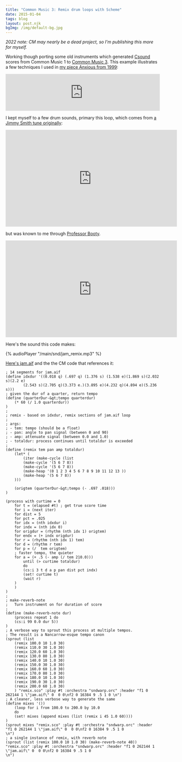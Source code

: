 ```yaml
---
title: "Common Music 3: Remix drum loops with Scheme"
date: 2015-01-04
tags: blog
layout: post.njk
bgImg: /img/default-bg.jpg
---
```


*2022 note: CM may nearly be a dead project, so I'm publishing this more for myself.*


Working though porting some old instruments which generated [Csound](http://www.csounds.com/) scores from Common Music 1 to [Common Music 3](http://commonmusic.sourceforge.net/). 
This example illustrates a few techniques I used in [my piece Anxious from 1999](https://listenfastermusic.bandcamp.com/track/anxious):
<iframe style="border: 0; width: 100%; height: 120px;" src="https://bandcamp.com/EmbeddedPlayer/album=204429516/size=large/bgcol=ffffff/linkcol=0687f5/tracklist=false/artwork=small/track=2830507778/transparent=true/" seamless><a href="https://listenfastermusic.bandcamp.com/album/my-sound-i-soundtracks">My Sound I: Soundtracks by Ben McAllister</a></iframe>

I kept myself to a few drum sounds, primary this loop, which comes from
[a Jimmy Smith tune originally](https://www.youtube.com/watch?v=yt8bRoeq6bc):

<iframe width="560" height="315" src="https://www.youtube.com/embed/yt8bRoeq6bc" title="YouTube video player" frameborder="0" allow="accelerometer; autoplay; clipboard-write; encrypted-media; gyroscope; picture-in-picture" allowfullscreen></iframe>

but was known to me through [Professor Booty](https://www.youtube.com/watch?v=OqajEd_DKgk).
<iframe width="560" height="315" src="https://www.youtube.com/embed/OqajEd_DKgk" title="YouTube video player" frameborder="0" allow="accelerometer; autoplay; clipboard-write; encrypted-media; gyroscope; picture-in-picture" allowfullscreen></iframe>

Here's the sound this code makes:

{% audioPlayer "/main/snd/jam_remix.mp3" %}

[Here's jam.aif](/main/snd/jam.aif) and the the CM code that references it:

```
; 14 segments for jam.aif
(define idxdur '((0.018 q) (.697 q) (1.376 s) (1.538 e)(1.869 s)(2.032 s)(2.2 e)
        (2.543 s)(2.705 q)(3.373 e.)(3.895 e)(4.232 q)(4.894 e)(5.236 s)))
; given the dur of a quarter, return tempo
(define (quarterDur-&gt;tempo quarterdur)
    (* 60 (/ 1.0 quarterdur))
)
;
; remix - based on idxdur, remix sections of jam.aif loop
;
; args:
; - tem: tempo (should be a float)
; - pan: angle to pan signal (between 0 and 90)
; - amp: attenuate signal (between 0.0 and 1.0)
; - totaldur: process continues until totaldur is exceeded
;
(define (remix tem pan amp totaldur)
    (let* (
        (iter (make-cycle (list
        (make-cycle '(5 6 7 8))
        (make-cycle '(5 6 7 8))
        (make-heap '(0 1 2 3 4 5 6 7 8 9 10 11 12 13 ))
        (make-heap '(5 6 7 8))
    )))      

    (origtem (quarterDur-&gt;tempo (- .697 .018)))
)

(process with curtime = 0
    for t = (elapsed #t) ; get true score time
    for i = (next iter)
    for dist = 5
    for pct = .025
    for idx = (nth idxdur i)
    for indx = (nth idx 0)
    for origdur = (rhythm (nth idx 1) origtem)
    for endx = (+ indx origdur)
    for r = (rhythm (nth idx 1) tem)
    for d = (rhythm r tem)
    for p = (/  tem origtem)
    ; faster tempo, the quieter
    for a = (+ .5 (- amp (/ tem 210.0)))
        until (> curtime totaldur)
        do
        (cs:i 3 t d a p pan dist pct indx)
        (set! curtime t)
        (wait r)
    )
    )
)
;
; make-reverb-note
;   Turn instrument on for duration of score
;
(define (make-reverb-note dur)
    (process repeat 1 do
    (cs:i 99 0.0 dur 5))
)
; A verbose way to sprout this process at multiple tempos.
; The result is a Nancarrow-esque tempo canon
(sprout (list
    (remix 100.0 10 1.0 30)
    (remix 110.0 30 1.0 30)
    (remix 120.0 60 1.0 30)
    (remix 130.0 80 1.0 30)
    (remix 140.0 10 1.0 30)
    (remix 150.0 30 1.0 30)
    (remix 160.0 60 1.0 30)
    (remix 170.0 80 1.0 30)
    (remix 180.0 10 1.0 30)
    (remix 190.0 30 1.0 30)
    (remix 200.0 60 1.0 30)
    ) "remix.sco" :play #t :orchestra "sndwarp.orc" :header "f1 0 262144 1 \"jam.aif\" 0  0 0\nf2 0 16384 9 .5 1 0 \n")
; A cleaner, less verbose way to generate the same
(define mixes '())
    (loop for i from 100.0 to 200.0 by 10.0
    do
    (set! mixes (append mixes (list (remix i 45 1.0 60))))
)
(sprout mixes "remix.sco" :play #t :orchestra "sndwarp.orc" :header "f1 0 262144 1 \"jam.aif\" 0  0 0\nf2 0 16384 9 .5 1 0
\n")
; a single instance of remix, with reverb note
(sprout (list (remix 100.0 10 1.0 30) (make-reverb-note 40)) "remix.sco" :play #t :orchestra "sndwarp.orc" :header "f1 0 262144 1 \"jam.aif\" 0  0 0\nf2 0 16384 9 .5 1 0
\n")
```